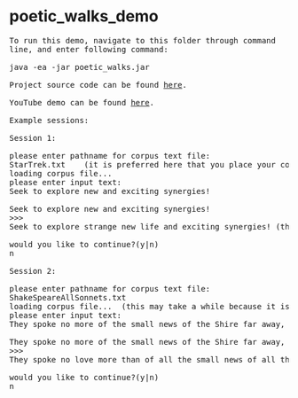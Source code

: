 # poetic_walks_demo
<pre>
To run this demo, navigate to this folder through command
line, and enter following command:

java -ea -jar poetic_walks.jar

Project source code can be found <a href="https://github.com/BardiaBoghrati/Poetic_Walks">here</a>.

YouTube demo can be found <a href="https://youtu.be/K8Lu3_uX8bo">here</a>.

Example sessions:

Session 1:

please enter pathname for corpus text file:
StarTrek.txt	(it is preferred here that you place your corpus text file in this folder)
loading corpus file...
please enter input text:
Seek to explore new and exciting synergies!

Seek to explore new and exciting synergies!
>>>
Seek to explore strange new life and exciting synergies! (this line is the out put of the program)

would you like to continue?(y|n)
n

Session 2:

please enter pathname for corpus text file:
ShakeSpeareAllSonnets.txt
loading corpus file...	(this may take a while because it is loading a text file of all 154 Shakespeare sonnets) 
please enter input text:
They spoke no more of the small news of the Shire far away, nor of the dark shadows and perils that encompassed them, but of the fair things they had seen in the world together

They spoke no more of the small news of the Shire far away, nor of the dark shadows and perils that encompassed them, but of the fair things they had seen in the world together
>>>
They spoke no love more than of all the small news of all the Shire far away, nor thou of all the dark shadows and perils that encompassed them, but one of all the fair in things they had not seen in all the wide world together

would you like to continue?(y|n)
n
